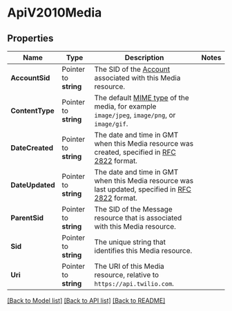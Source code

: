 # ApiV2010Media

## Properties

Name | Type | Description | Notes
------------ | ------------- | ------------- | -------------
**AccountSid** | Pointer to **string** | The SID of the [Account](https://www.twilio.com/docs/iam/api/account) associated with this Media resource. |
**ContentType** | Pointer to **string** | The default [MIME type](https://en.wikipedia.org/wiki/Internet_media_type) of the media, for example `image/jpeg`, `image/png`, or `image/gif`. |
**DateCreated** | Pointer to **string** | The date and time in GMT when this Media resource was created, specified in [RFC 2822](https://www.ietf.org/rfc/rfc2822.txt) format. |
**DateUpdated** | Pointer to **string** | The date and time in GMT when this Media resource was last updated, specified in [RFC 2822](https://www.ietf.org/rfc/rfc2822.txt) format. |
**ParentSid** | Pointer to **string** | The SID of the Message resource that is associated with this Media resource. |
**Sid** | Pointer to **string** | The unique string that identifies this Media resource. |
**Uri** | Pointer to **string** | The URI of this Media resource, relative to `https://api.twilio.com`. |

[[Back to Model list]](../README.md#documentation-for-models) [[Back to API list]](../README.md#documentation-for-api-endpoints) [[Back to README]](../README.md)


